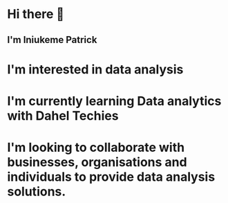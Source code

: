 # Hi there 👋 

## I'm Iniukeme Patrick

# I'm interested in data analysis
# I'm currently learning Data analytics with Dahel Techies
# I'm looking to collaborate with businesses, organisations and individuals to provide data analysis solutions.
